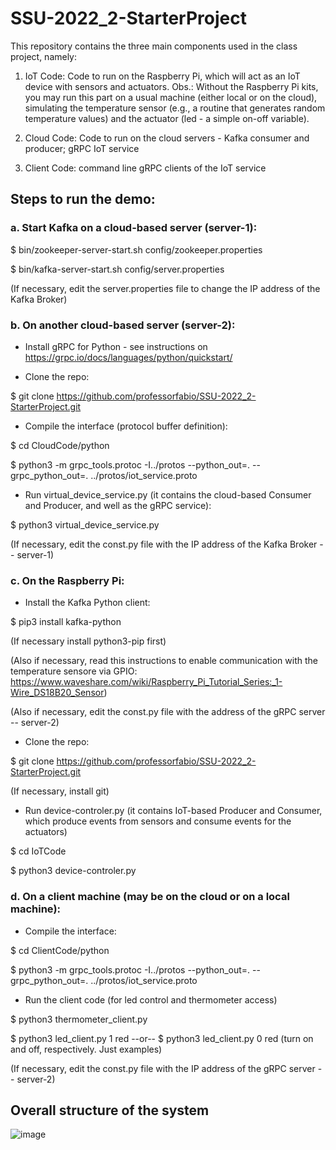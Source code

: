 # SSU-2022_2-StarterProject

This repository contains the three main components used in the class project, namely:

1. IoT Code: Code to run on the Raspberry Pi, which will act as an IoT device with sensors and actuators. Obs.: Without the Raspberry Pi kits, you may run this part on a usual machine (either local or on the cloud), simulating the temperature sensor (e.g., a routine that generates random temperature values) and the actuator (led - a simple on-off variable).

2. Cloud Code: Code to run on the cloud servers - Kafka consumer and producer; gRPC IoT service

3. Client Code: command line gRPC clients of the IoT service

## Steps to run the demo:

### a. Start Kafka on a cloud-based server (server-1):

$ bin/zookeeper-server-start.sh config/zookeeper.properties

$ bin/kafka-server-start.sh config/server.properties

(If necessary, edit the server.properties file to change the IP address of the Kafka Broker) 


### b. On another cloud-based server (server-2):

- Install gRPC for Python - see instructions on https://grpc.io/docs/languages/python/quickstart/

- Clone the repo: 

$ git clone https://github.com/professorfabio/SSU-2022_2-StarterProject.git
- Compile the interface (protocol buffer definition):

$ cd CloudCode/python

$ python3 -m grpc_tools.protoc -I../protos --python_out=. --grpc_python_out=. ../protos/iot_service.proto

- Run virtual_device_service.py (it contains the cloud-based Consumer and Producer, and well as the gRPC service):

$ python3 virtual_device_service.py

(If necessary, edit the const.py file with the IP address of the Kafka Broker -- server-1)

### c. On the Raspberry Pi:

- Install the Kafka Python client:

$ pip3 install kafka-python

(If necessary install python3-pip first)

(Also if necessary, read this instructions to enable communication with the temperature sensore via GPIO: https://www.waveshare.com/wiki/Raspberry_Pi_Tutorial_Series:_1-Wire_DS18B20_Sensor)

(Also if necessary, edit the const.py file with the address of the gRPC server -- server-2)

- Clone the repo:

$ git clone https://github.com/professorfabio/SSU-2022_2-StarterProject.git

(If necessary, install git)

- Run device-controler.py (it contains IoT-based Producer and Consumer, which produce events from sensors and consume events for the actuators)

$ cd IoTCode

$ python3 device-controler.py

### d. On a client machine (may be on the cloud or on a local machine):

- Compile the interface:

$ cd ClientCode/python

$ python3 -m grpc_tools.protoc -I../protos --python_out=. --grpc_python_out=. ../protos/iot_service.proto

- Run the client code (for led control and thermometer access)

$ python3 thermometer_client.py

$ python3 led_client.py 1 red  --or-- $ python3 led_client.py 0 red (turn on and off, respectively. Just examples)

(If necessary, edit the const.py file with the IP address of the gRPC server -- server-2)

## Overall structure of the system

![image](https://user-images.githubusercontent.com/13460193/204534405-b17b1abb-77e1-479a-8171-807dc610ee5d.png)
